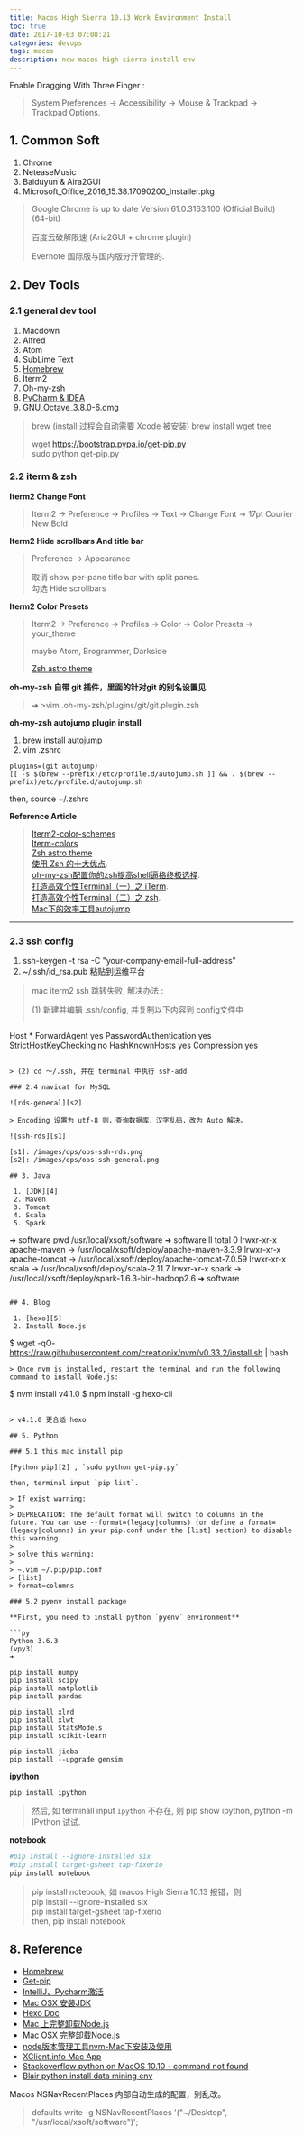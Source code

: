 ```yaml
---
title: Macos High Sierra 10.13 Work Environment Install
toc: true
date: 2017-10-03 07:08:21
categories: devops
tags: macos
description: new macos high sierra install env
---
```


Enable Dragging With Three Finger : 
 
> System Preferences -> Accessibility -> Mouse & Trackpad -> Trackpad Options.

<!-- more -->

## 1. Common Soft

 1. Chrome
 2. NeteaseMusic
 3. Baiduyun & Aira2GUI
 4. Microsoft\_Office\_2016\_15.38.17090200\_Installer.pkg

> Google Chrome is up to date
> Version 61.0.3163.100 (Official Build) (64-bit)
>
> 百度云破解限速 (Aria2GUI + chrome plugin)
> 
> Evernote 国际版与国内版分开管理的.

## 2. Dev Tools

### 2.1 general dev tool

 1. Macdown
 2. Alfred
 3. Atom
 4. SubLime Text
 5. [Homebrew][1]
 6. Iterm2
 7. Oh-my-zsh
 8. [PyCharm & IDEA][3]
 9. GNU\_Octave\_3.8.0-6.dmg

> brew (install 过程会自动需要 Xcode 被安装)
> brew install wget tree 
> 
> wget https://bootstrap.pypa.io/get-pip.py <br>
> sudo python get-pip.py

### 2.2 iterm & zsh

**Iterm2 Change Font**

> Iterm2 -> Preference -> Profiles -> Text -> Change Font -> 17pt Courier New Bold

**Iterm2 Hide scrollbars And title bar**

> Preference -> Appearance 
> 
> 取消 show per-pane title bar with split panes.  
> 勾选 Hide scrollbars

**Iterm2 Color Presets**

> Iterm2 -> Preference -> Profiles -> Color -> Color Presets -> your_theme
> 
> maybe Atom, Brogrammer, Darkside 
> 
> [Zsh astro theme][i3]

**oh-my-zsh 自带 git 插件，里面的针对git 的别名设置见**:

> ➜ >vim .oh-my-zsh/plugins/git/git.plugin.zsh

**oh-my-zsh autojump plugin install**

1. brew install autojump
2. vim .zshrc

```
plugins=(git autojump)
[[ -s $(brew --prefix)/etc/profile.d/autojump.sh ]] && . $(brew --prefix)/etc/profile.d/autojump.sh
```

then, source ~/.zshrc

**Reference Article**

> [Iterm2-color-schemes][i2]   
> [Iterm-colors][i1]  
> [Zsh astro theme][i3]    
> [使用 Zsh 的十大优点][i4].    
> [oh-my-zsh配置你的zsh提高shell逼格终极选择][i5].       
> [打造高效个性Terminal（一）之 iTerm][i6].    
> [打造高效个性Terminal（二）之 zsh][i7].   
> [Mac下的效率工具autojump][i8]

[i1]: https://github.com/bahlo/iterm-colors
[i2]: http://iterm2colorschemes.com/
[i3]: https://github.com/iplaces/astro-zsh-theme
[i4]: http://blog.csdn.net/rapheler/article/details/51505003
[i5]: http://yijiebuyi.com/blog/b9b5e1ebb719f22475c38c4819ab8151.html
[i6]: http://huang-jerryc.com/2016/08/11/%E6%89%93%E9%80%A0%E9%AB%98%E6%95%88%E4%B8%AA%E6%80%A7Terminal%EF%BC%88%E4%B8%80%EF%BC%89%E4%B9%8B%20iTerm/
[i7]: https://segmentfault.com/a/1190000006248107
[i8]: http://www.barretlee.com/blog/2015/03/30/autojump-in-mac/

---

### 2.3 ssh config

1. ssh-keygen -t rsa -C "your-company-email-full-address"
2. ~/.ssh/id_rsa.pub 粘贴到运维平台

> mac iterm2 ssh 跳转失败, 解决办法 :
> 
> (1) 新建并编辑 .ssh/config, 并复制以下内容到 config文件中
>
> ```
Host * 
ForwardAgent yes 
PasswordAuthentication yes 
StrictHostKeyChecking no 
HashKnownHosts yes 
Compression yes 
```

> (2) cd ～/.ssh, 并在 terminal 中执行 ssh-add

### 2.4 navicat for MySQL

![rds-general][s2]

> Encoding 设置为 utf-8 则，查询数据库，汉字乱码，改为 Auto 解决。

![ssh-rds][s1]

[s1]: /images/ops/ops-ssh-rds.png
[s2]: /images/ops/ops-ssh-general.png

## 3. Java

 1. [JDK][4]
 2. Maven
 3. Tomcat
 4. Scala
 5. Spark

```
➜  software pwd
/usr/local/xsoft/software
➜  software ll
total 0
lrwxr-xr-x  apache-maven -> /usr/local/xsoft/deploy/apache-maven-3.3.9
lrwxr-xr-x  apache-tomcat -> /usr/local/xsoft/deploy/apache-tomcat-7.0.59
lrwxr-xr-x  scala -> /usr/local/xsoft/deploy/scala-2.11.7
lrwxr-xr-x  spark -> /usr/local/xsoft/deploy/spark-1.6.3-bin-hadoop2.6
➜  software
```

## 4. Blog

 1. [hexo][5]
 2. Install Node.js

```
$ wget -qO- https://raw.githubusercontent.com/creationix/nvm/v0.33.2/install.sh | bash
```
> Once nvm is installed, restart the terminal and run the following command to install Node.js:

```
$ nvm install v4.1.0
$ npm install -g hexo-cli
```

> v4.1.0 更合适 hexo

## 5. Python

### 5.1 this mac install pip

[Python pip][2] , `sudo python get-pip.py`

then, terminal input `pip list`.

> If exist warning:
> 
> DEPRECATION: The default format will switch to columns in the future. You can use --format=(legacy|columns) (or define a format=(legacy|columns) in your pip.conf under the [list] section) to disable this warning.
>
> solve this warning:
>
> ~.vim ~/.pip/pip.conf
> [list]  
> format=columns  

### 5.2 pyenv install package

**First, you need to install python `pyenv` environment**

```py
Python 3.6.3
(vpy3)
➜

pip install numpy
pip install scipy
pip install matplotlib
pip install pandas

pip install xlrd
pip install xlwt
pip install StatsModels
pip install scikit-learn

pip install jieba
pip install --upgrade gensim
```

**ipython**

```
pip install ipython
```

> 然后, 如 terminall input `ipython` 不存在, 则 pip show ipython,  python -m IPython 试试. 

**notebook**

```bash
#pip install --ignore-installed six
#pip install target-gsheet tap-fixerio
pip install notebook
```

> pip install notebook, 如 macos High Sierra 10.13 报错，则  
> pip install --ignore-installed six  
> pip install target-gsheet tap-fixerio  
> then, pip install notebook

## 8. Reference

 * [Homebrew][1]
 * [Get-pip][2]
 * [IntelliJ、Pycharm激活][3]
 * [Mac OSX 安裝JDK][4]
 * [Hexo Doc][5]
 * [Mac 上完整卸载Node.js][7]
 * [Mac OSX 完整卸载Node.js][8]
 * [node版本管理工具nvm-Mac下安装及使用][9]
 * [XClient.info Mac App][10]
 * [Stackoverflow python on MacOS 10.10 - command not found][11]
 * [Blair python install data mining env][12]

Macos NSNavRecentPlaces 内部自动生成的配置，别乱改。

> defaults write -g NSNavRecentPlaces '("~/Desktop", "/usr/local/xsoft/software")';
 
 
[1]: https://brew.sh/
[2]: https://bootstrap.pypa.io/get-pip.py
[3]: https://feiyang.li/2017/02/26/jetbrains/index.html
[4]: http://blog.tibame.com/?p=2068
[5]: https://hexo.io/docs/
[7]: http://www.jianshu.com/p/3e0206dd23ac
[8]: http://10176523.cn/archives/50
[9]: https://segmentfault.com/a/1190000004404505
[10]: http://xclient.info/
[11]: https://stackoverflow.com/questions/32856194/ipython-on-macos-10-10-command-not-found
[12]: /2016/08/02/ml-python-env/